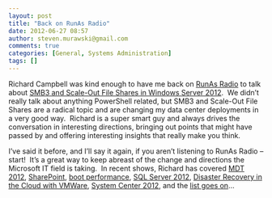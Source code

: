 ```yaml
---
layout: post
title: "Back on RunAs Radio"
date: 2012-06-27 08:57
author: steven.murawski@gmail.com
comments: true
categories: [General, Systems Administration]
tags: []
---
```



Richard Campbell was kind enough to have me back on <a href="http://runasradio.com" target="_blank">RunAs Radio</a> to talk about <a href="http://runasradio.com/default.aspx?showNum=270" target="_blank">SMB3 and Scale-Out File Shares in Windows Server 2012</a>.&#160; We didn’t really talk about anything PowerShell related, but SMB3 and Scale-Out File Shares are a radical topic and are changing my data center deployments in a very good way.&#160; Richard is a super smart guy and always drives the conversation in interesting directions, bringing out points that might have passed by and offering interesting insights that really make you think.



I’ve said it before, and I’ll say it again, if you aren’t listening to RunAs Radio – start!&#160; It’s a great way to keep abreast of the change and directions the Microsoft IT field is taking.&#160; In recent shows, Richard has covered <a href="http://runasradio.com/default.aspx?showNum=269" target="_blank">MDT 2012</a>, <a href="http://runasradio.com/default.aspx?showNum=268" target="_blank">SharePoint</a>, <a href="http://runasradio.com/default.aspx?showNum=264" target="_blank">boot performance</a>, <a href="http://runasradio.com/default.aspx?showNum=259" target="_blank">SQL Server 2012</a>, <a href="http://runasradio.com/default.aspx?showNum=262" target="_blank">Disaster Recovery in the Cloud with VMWare</a>, <a href="http://runasradio.com/default.aspx?showNum=258" target="_blank">System Center 2012</a>, and the <a href="http://runasradio.com/archives.aspx" target="_blank">list goes on</a>…

